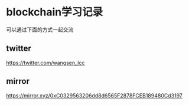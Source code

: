 # blockchain学习记录

可以通过下面的方式一起交流
## twitter
https://twitter.com/wangsen_lcc

## mirror
https://mirror.xyz/0xC0329563206dd8d6565F2878FCEB189480Cd3197

